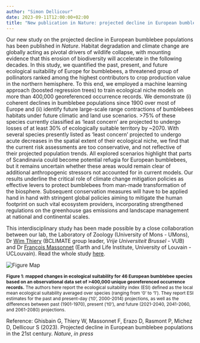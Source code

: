```yaml
---
author: "Simon Dellicour"
date: 2023-09-11T12:00:00+02:00
title: "New publication in Nature: projected decline in European bumblebee populations in the 21st century"
---
```

Our new study on the projected decline in European bumblebee populations has been published in *Nature*. Habitat degradation and climate change are globally acting as pivotal drivers of wildlife collapse, with mounting evidence that this erosion of biodiversity will accelerate in the following decades. In this study, we quantified the past, present, and future ecological suitability of Europe for bumblebees, a threatened group of pollinators ranked among the highest contributors to crop production value in the northern hemisphere. To this end, we employed a machine learning approach (boosted regression trees) to train ecological niche models on more than 400,000 georeferenced occurrence records. We demonstrate (i) coherent declines in bumblebee populations since 1900 over most of Europe and (ii) identify future large-scale range contractions of bumblebees habitats under future climatic and land use scenarios. >75% of these species currently classified as ‘least concern’ are projected to undergo losses of at least 30% of ecologically suitable territory by ~2070. With several species presently listed as ‘least concern’ projected to undergo acute decreases in the spatial extent of their ecological niche, we find that the current risk assessments are too conservative, and not reflective of their projected population trends. All explored scenarios highlight that parts of Scandinavia could become potential refugia for European bumblebees, but it remains uncertain whether these areas would remain clear of additional anthropogenic stressors not accounted for in current models. Our results underline the critical role of climate change mitigation policies as effective levers to protect bumblebees from man-made transformation of the biosphere. Subsequent conservation measures will have to be applied hand in hand with stringent global policies aiming to mitigate the human footprint on such vital ecosystem providers, incorporating strengthened regulations on the greenhouse gas emissions and landscape management at national and continental scales.

This interdisciplinary study has been made possible by a close collaboration between our lab, the Laboratory of Zoology (University of Mons - UMons), Dr [Wim Thiery](https://hydr.vub.be/research-groups/bclimate) (BCLIMATE group leader, *Vrije Universiteit Brussel* - VUB) and Dr [François Massonnet](https://www.elic.ucl.ac.be/modx/index.php?id=73) (Earth and Life Institute, University of Louvain - UCLouvain). Read the whole study [here](https://www.nature.com/articles/s41586-023-06471-0).

![Figure Map](/images/Nature_bumblebees_2.png)

<span style="font-size:0.85em;">**Figure 1: mapped changes in ecological suitability for 46 European bumblebee species based on an observational data set of >400,000 unique georeferenced occurrence records.** The authors here report the ecological suitability index (ESI) defined as the local mean ecological suitability averaged over species (ranging from ‘0’ to ‘1’). They report ESI estimates for the past and present-day (‘t0’, 2000-2014) projections, as well as the differences between past (1901-1970), present (‘t0’), and future (2021-2040, 2041-2060, and 2061-2080) projections.</span>

Reference:
Ghisbain G, Thiery W, Massonnet F, Erazo D, Rasmont P, Michez D, Dellicour S (2023). Projected decline in European bumblebee populations in the 21st century. *Nature*, *in press*
